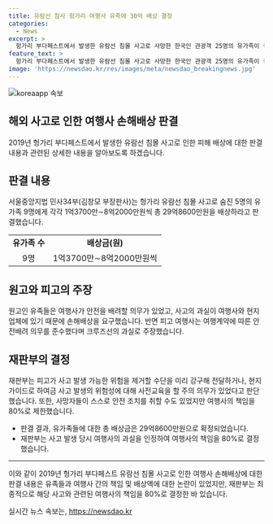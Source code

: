 ```yaml
---
title: 유람선 참사 헝가리 여행사 유족에 30억 배상 결정
categories:
  - News
excerpt: >
  헝가리 부다페스트에서 발생한 유람선 침몰 사고로 사망한 한국인 관광객 25명의 유가족이 국내 여행사를 상대로 손해배상 소송을 이겼습니다. 법원은 각 유족에게 1억3700만∼8억2000만원을 배상하라는 판결을 내렸으며, 이는 총 29억8600만원에 달합니다. 사고 당시 유람선의 승무원이 안전 조치를 취하지 않았고, 현지 날씨가 매우 악화되었음에도 불구하고 여행사가 안전 조치를 취하지 않았다는 이유로 여행사의 책임을 80%로 인정받았습니다.
feature_text: >
  헝가리 부다페스트에서 발생한 유람선 침몰 사고로 사망한 한국인 관광객 25명의 유가족이 국내 여행사를 상대로 손해배상 소송을 이겼습니다. 법원은 각 유족에게 1억3700만∼8억2000만원을 배상하라는 판결을 내렸으며, 이는 총 29억8600만원에 달합니다. 사고 당시 유람선의 승무원이 안전 조치를 취하지 않았고, 현지 날씨가 매우 악화되었음에도 불구하고 여행사가 안전 조치를 취하지 않았다는 이유로 여행사의 책임을 80%로 인정받았습니다.
image: 'https://newsdao.kr/res/images/meta/newsdao_breakingnews.jpg'
---
```


<p><img src="https://newsdao.kr/res/images/meta/newsdao_breakingnews.jpg" alt="koreaapp 속보" /></p>

<h2 data-ke-size="size26">해외 사고로 인한 여행사 손해배상 판결</h2>

<p data-ke-size="size16">2019년 헝가리 부다페스트에서 발생한 유람선 침몰 사고로 인한 피해 배상에 대한 판결 내용과 관련된 상세한 내용을 알아보도록 하겠습니다.</p>

<h2>판결 내용</h2>

<p data-ke-size="size16">서울중앙지법 민사34부(김창모 부장판사)는 헝가리 유람선 침몰 사고로 숨진 5명의 유가족 9명에게 각각 1억3700만∼8억2000만원씩 총 29억8600만원을 배상하라고 판결했습니다.</p>

<table>
  <tr>
    <td style="text-align: center; height: 17px;"><b>유가족 수</b></td>
    <td style="text-align: center; height: 17px;"><b>배상금(원)</b></td>
  </tr>
  <tr>
    <td style="text-align: center; height: 17px;">9명</td>
    <td style="text-align: center; height: 17px;">1억3700만∼8억2000만원씩</td>
  </tr>
</table>

<h2>원고와 피고의 주장</h2>

<p data-ke-size="size16">원고인 유족들은 여행사가 안전을 배려할 의무가 있었고, 사고의 과실이 여행사와 현지 업체에 있기 때문에 손해배상을 요구했습니다. 반면 피고 여행사는 여행계약에 따른 안전배려 의무를 준수했다며 크루즈선의 과실로 주장했습니다.</p>

<h2>재판부의 결정</h2>

<p data-ke-size="size16">재판부는 피고가 사고 발생 가능한 위험을 제거할 수단을 미리 강구해 전달하거나, 현지 가이드로 하여금 사고 발생의 위험성에 대해 사전교육을 할 주의 의무가 있었다고 판단했습니다. 또한, 사망자들이 스스로 안전 조치를 취할 수도 있었지만 여행사의 책임을 80%로 제한했습니다.</p>

<ul>
  <li>판결 결과, 유가족들에 대한 총 배상금은 29억8600만원으로 확정되었습니다.</li>
  <li>재판부는 사고 발생 당시 여행사의 과실을 인정하여 여행사의 책임을 80%로 결정했습니다.</li>
</ul>

<hr>

<p>이와 같이 2019년 헝가리 부다페스트 유람선 침몰 사고로 인한 여행사 손해배상에 대한 판결 내용은 유족들과 여행사 간의 책임 및 배상액에 대한 논란이 있었지만, 재판부는 최종적으로 해당 사고와 관련된 여행사의 책임을 80%로 결정한 바 있습니다.</p>
실시간 뉴스 속보는, <a href="https://newsdao.kr" rel="dofollow">https://newsdao.kr</a>


